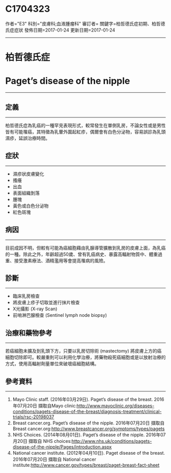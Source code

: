# C1704323
作者="E3"
科別="皮膚科;血液腫瘤科"
審訂者=
關鍵字=柏哲德氏症初期、柏哲德氏症症狀
發佈日期=2017-01-24
更新日期=2017-01-24

----------
# 柏哲德氏症
# Paget’s disease of the nipple
----------
## 定義
----------

柏哲德氏症為乳癌的一種罕見表現形式，較常發生在單側乳房，不論女性或是男性皆有可能罹癌，其特徵為乳暈外圍起紅疹，偶爾會有白色分泌物，容易誤診為乳頭濕疹，延誤治療時間。

## 症狀
----------
- 濕疹狀皮膚變化
- 搔癢
- 出血
- 表面組織剝落
- 腫塊
- 黃色或白色分泌物
- 紅色斑塊
## 病因
----------

目前成因不明，但較有可能為癌細胞藉由乳腺導管擴散到乳房的皮膚上面，為乳癌的一種。除此之外，年齡超過50歲、曾有乳癌病史、暴露高輻射物質中、體重過重、接受激素療法、酒精濫用等會提高罹病的風險。

## 診斷
----------
- 臨床乳房檢查
- 將皮膚上疹子切取並進行抹片檢查
- X光攝影 (X-ray Scan)
- 前哨淋巴腺檢查 (Sentinel lymph node biopsy) 
## 治療和藥物參考
----------

若癌細胞未擴及到乳頭下方，只要以乳房切除術 (mastectomy) 將皮膚上方的癌細胞切除即可。較嚴重則可以利用化學治療，將藥物殺死癌細胞或是以放射治療的方式，使用高輻射劑量單位來破壞癌細胞結構。

## 參考資料
----------
1. Mayo Clinic staff. (2016年03月29日). Paget’s disease of the breast. 2016年07月20日 擷取自Mayo clinic:http://www.mayoclinic.org/diseases-conditions/pagets-disease-of-the-breast/diagnosis-treatment/clinical-trials/rsc-20198037
2. Breast cancer.org. Paget’s disease of the nipple. 2016年07月20日 擷取自 Breast cancer.org:http://www.breastcancer.org/symptoms/types/pagets
3. NHS Choices. (2014年08月01日). Paget’s disease of the nipple. 2016年07月20日 擷取自 NHS choices:http://www.nhs.uk/conditions/pagets-disease-of-the-nipple/Pages/introduction.aspx
4. National cancer institute. (2012年04月10日). Paget disease of the breast. 2016年07月20日 擷取自 National cancer institute:http://www.cancer.gov/types/breast/paget-breast-fact-sheet


